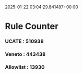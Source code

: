 2025-01-22 03:04:29.841487+00:00
# Rule Counter 
 ### UCATE : 510938

 ### Veneto : 443438

 ### Allowlist : 13930